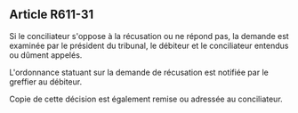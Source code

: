 Article R611-31
----
Si le conciliateur s'oppose à la récusation ou ne répond pas, la demande est
examinée par le président du tribunal, le débiteur et le conciliateur entendus
ou dûment appelés.

L'ordonnance statuant sur la demande de récusation est notifiée par le greffier
au débiteur.

Copie de cette décision est également remise ou adressée au conciliateur.
